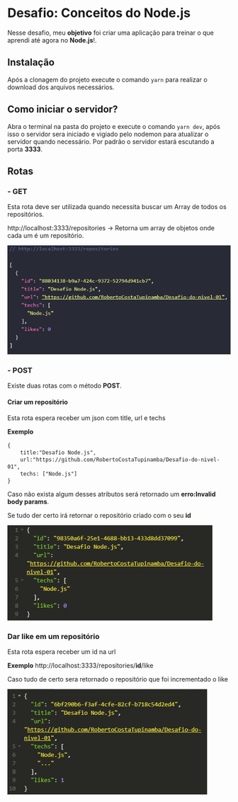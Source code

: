 # Desafio: Conceitos do Node.js

Nesse desafio, meu **objetivo** foi criar uma aplicação para treinar o que aprendi até agora no **Node.js**!.

## Instalação

Após a clonagem do projeto execute o comando `yarn` para realizar o download dos arquivos necessários.

## Como iniciar o servidor?

Abra o terminal na pasta do projeto e execute o comando `yarn dev`, após isso o servidor sera iniciado e vigiado pelo
nodemon para atualizar o servidor quando necessário.
Por padrão o servidor estará escutando a porta **3333**.

## Rotas

### - GET

Esta rota deve ser utilizada quando necessita buscar um Array de todos os repositórios.

http://localhost:3333/repositories -> Retorna um array de objetos onde cada um é um repositório.

![](/src/img/docs/GET.png)

### - POST

Existe duas rotas com o método **POST**.

#### Criar um repositório

Esta rota espera receber um json com title, url e techs

**Exemplo**

```
{
    title:"Desafio Node.js",
    url:"https://github.com/RobertoCostaTupinamba/Desafio-do-nivel-01",
	techs: ["Node.js"]
}
```

Caso não exista algum desses atributos será retornado um **erro:Invalid body params**.

Se tudo der certo irá retornar o repositório criado com o seu **id**

![](/src/img/docs/createPOST.png)


### Dar like em um repositório
Esta rota espera receber um id na url

**Exemplo**
http://localhost:3333/repositories/**id**/like

Caso tudo de certo sera retornado o repositório que foi incrementado o like

![](src/img/docs/likePOST.png)

